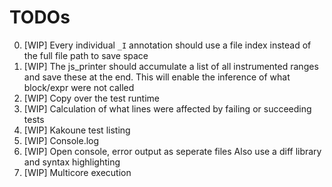 # TODOs

0. [WIP] Every individual `_I` annotation should use a file index instead of the full file path to save space
1. [WIP] The js_printer should accumulate a list of all instrumented ranges and save these at the end.
    This will enable the inference of what block/expr were not called
2. [WIP] Copy over the test runtime
3. [WIP] Calculation of what lines were affected by failing or succeeding tests
4. [WIP] Kakoune test listing
5. [WIP] Console.log
6. [WIP] Open console, error output as seperate files
    Also use a diff library and syntax highlighting
7. [WIP] Multicore execution
